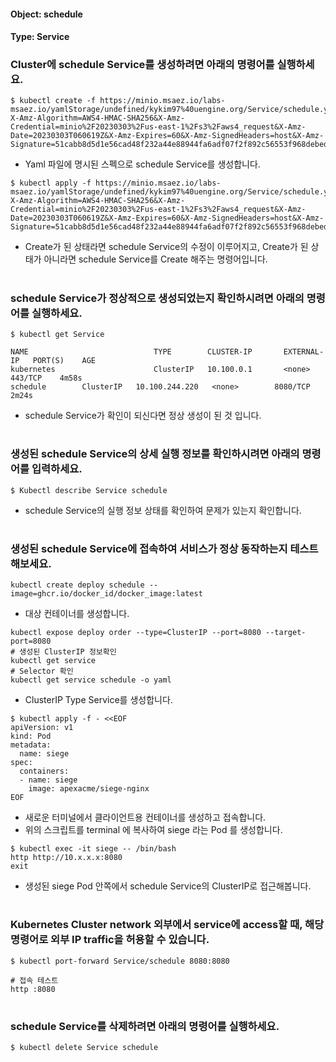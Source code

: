 
#### Object: schedule
#### Type: Service

### Cluster에 schedule Service를 생성하려면 아래의 명령어를 실행하세요.

```
$ kubectl create -f https://minio.msaez.io/labs-msaez.io/yamlStorage/undefined/kykim97%40uengine.org/Service/schedule.yaml?X-Amz-Algorithm=AWS4-HMAC-SHA256&X-Amz-Credential=minio%2F20230303%2Fus-east-1%2Fs3%2Faws4_request&X-Amz-Date=20230303T060619Z&X-Amz-Expires=60&X-Amz-SignedHeaders=host&X-Amz-Signature=51cabb8d5d1e56cad48f232a44e88944fa6adf07f2f892c56553f968debed05b
```
- Yaml 파일에 명시된 스펙으로 schedule Service를 생성합니다.

```
$ kubectl apply -f https://minio.msaez.io/labs-msaez.io/yamlStorage/undefined/kykim97%40uengine.org/Service/schedule.yaml?X-Amz-Algorithm=AWS4-HMAC-SHA256&X-Amz-Credential=minio%2F20230303%2Fus-east-1%2Fs3%2Faws4_request&X-Amz-Date=20230303T060619Z&X-Amz-Expires=60&X-Amz-SignedHeaders=host&X-Amz-Signature=51cabb8d5d1e56cad48f232a44e88944fa6adf07f2f892c56553f968debed05b
```
- Create가 된 상태라면 schedule Service의 수정이 이루어지고, Create가 된 상태가 아니라면 schedule Service를 Create 해주는 명령어입니다.  
#

### schedule Service가 정상적으로 생성되었는지 확인하시려면 아래의 명령어를 실행하세요.

```
$ kubectl get Service

NAME                            TYPE        CLUSTER-IP       EXTERNAL-IP   PORT(S)    AGE
kubernetes                      ClusterIP   10.100.0.1       <none>        443/TCP    4m58s
schedule        ClusterIP   10.100.244.220   <none>        8080/TCP   2m24s

```
- schedule Service가 확인이 되신다면 정상 생성이 된 것 입니다.  
#

### 생성된 schedule Service의 상세 실행 정보를 확인하시려면 아래의 명령어를 입력하세요.

```
$ Kubectl describe Service schedule
```
- schedule Service의 실행 정보 상태를 확인하여 문제가 있는지 확인합니다. 
#

### 생성된 schedule Service에 접속하여 서비스가 정상 동작하는지 테스트 해보세요.

```
kubectl create deploy schedule --image=ghcr.io/docker_id/docker_image:latest
```
- 대상 컨테이너를 생성합니다.

```
kubectl expose deploy order --type=ClusterIP --port=8080 --target-port=8080
# 생성된 ClusterIP 정보확인
kubectl get service 
# Selector 확인
kubectl get service schedule -o yaml
```
- ClusterIP Type Service를 생성합니다.

```
$ kubectl apply -f - <<EOF
apiVersion: v1
kind: Pod
metadata:
  name: siege
spec:
  containers:
  - name: siege
    image: apexacme/siege-nginx
EOF
```
- 새로운 터미널에서 클라이언트용 컨테이너를 생성하고 접속합니다.
- 위의 스크립트를 terminal 에 복사하여 siege 라는 Pod 를 생성합니다. 

```
$ kubectl exec -it siege -- /bin/bash
http http://10.x.x.x:8080
exit
```
- 생성된 siege Pod 안쪽에서 schedule Service의 ClusterIP로 접근해봅니다.
#

### Kubernetes Cluster network 외부에서 service에 access할 때, 해당 명령어로 외부 IP traffic을 허용할 수 있습니다.

```
$ kubectl port-forward Service/schedule 8080:8080

# 접속 테스트
http :8080
```
#

### schedule Service를 삭제하려면 아래의 명령어를 실행하세요.

```
$ kubectl delete Service schedule
```
#

